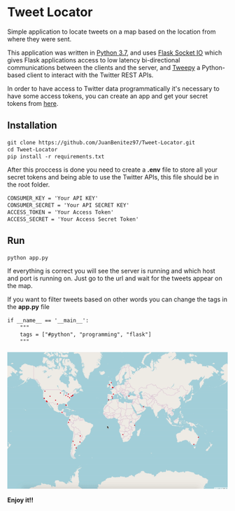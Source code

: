 # Tweet Locator

Simple application to locate tweets on a map based on the location from where they were sent.

This application was written in [Python 3.7](https://www.python.org/), and uses [Flask Socket IO](https://flask-socketio.readthedocs.io/en/latest/) which gives Flask applications access to low latency bi-directional communications between the clients and the server, and [Tweepy](https://www.tweepy.org/) a Python-based client to interact with the Twitter REST APIs.

In order to have access to Twitter data programmatically it's necessary to have some access tokens, you can create an app and get your secret tokens from [here](https://developer.twitter.com/en/apps).

## Installation

```
git clone https://github.com/JuanBenitez97/Tweet-Locator.git
cd Tweet-Locator
pip install -r requirements.txt
```

After this proccess is done you need to create a **.env** file to store all your secret tokens and being able to use the Twitter APIs, this file should be in the root folder.
```
CONSUMER_KEY = 'Your API KEY'
CONSUMER_SECRET = 'Your API SECRET KEY'
ACCESS_TOKEN = 'Your Access Token'
ACCESS_SECRET = 'Your Access Secret Token'
```

## Run

```
python app.py
```

If everything is correct you will see the server is running and which host and port is running on.
Just go to the url and wait for the tweets appear on the map.

If you want to filter tweets based on other words you can change the tags in the **app.py** file
```
if __name__ == '__main__':
    """
    tags = ["#python", "programming", "flask"]   
    """
```

![](media/tweetlocator.gif)

**Enjoy it!!**
